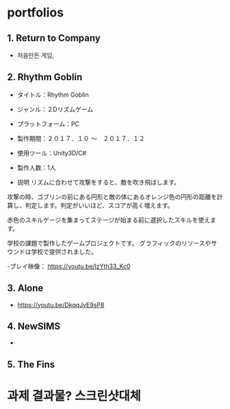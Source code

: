 # portfolios

## 1. Return to Company
 - 처음만든 게임, 

## 2. Rhythm Goblin
- タイトル：Rhythm Goblin
- ジャンル：２Dリズムゲーム
- プラットフォーム：PC
- 製作期間：２０１７．１０ ～　２０１７．１２
- 使用ツール：Unity3D/C#
- 製作人数：1人

- 説明 
リズムに合わせて攻撃をすると、敵を吹き飛ばします。

攻撃の時、ゴブリンの前にある円形と敵の体にあるオレンジ色の円形の距離を計算し、判定します。判定がいいほど、スコアが高く増えます。

赤色のスキルゲージを集まってステージが始まる前に選択したスキルを使えます。


学校の課題で製作したゲームプロジェクトです。
グラフィックのリソースやサウンドは学校で提供されました。

 -プレイ映像： https://youtu.be/lzYth33_Kc0
 
## 3. Alone
- https://youtu.be/DkqqJvE9sP8
 
## 4. NewSIMS
- 

## 5. The Fins


# 과제 결과물? 스크린샷대체 

## 
